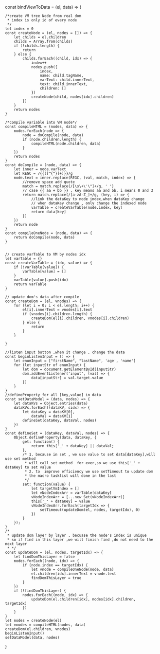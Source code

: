 const bindViewToData = (el, data) => {

    /*create VM tree Node from real dom
     * index is only id of every node
     */
    let index = 0
    const createNode = (el, nodes = []) => {
        let childs = el.children
        childs = Array.from(childs)
        if (!childs.length) {
            return
        } else {
            childs.forEach((child, idx) => {
                index++
                nodes.push({
                    index,
                    name: child.tagName,
                    varText: child.innerText,
                    text: child.innerText,
                    children: []
                })
                createNode(child, nodes[idx].children)
            })
        }
        return nodes
    }

    /*compile variable into VM node*/
    const compileHTML = (nodes, data) => {
        nodes.forEach(node => {
            node = doCompile(node, data)
            if (node.children.length) {
                compileHTML(node.children, data)
            }
        })
        return nodes
    }
    const doCompile = (node, data) => {
        let inner = node.varText
        let REGC = /{{([^{^}]+)}}/g
        node.text = inner.replace(REGC, (val, match, index) => {
            //remove space add quote
            match = match.replace(/[\s\+\'\"]+/g, ' ')
            // case {{ aa + bb }} , key means aa and bb, i means 0 and 3
            return match.replace(/[a-zA-Z_]+/g, (key, i) => {
                //link the dataKey to node index,when dataKey change 
                // when dataKey change , only change the indexed node
                varTable = createVarTable(node.index, key)
                return data[key]
            })
        })
        return node
    }
    const compileOneNode = (node, data) => {
        return doCompile(node, data)
    }


    // create varTable to VM by nodes idx
    let varTable = {}
    const createVarTable = (idx, value) => {
        if (!varTable[value]) {
            varTable[value] = []
        }
        varTable[value].push(idx)
        return varTable
    }

    // update dom's data after compile
    const createDom = (el, vnodes) => {
        for (let i = 0; i < el.length; i++) {
            el[i].innerText = vnodes[i].text
            if (vnodes[i].children.length) {
                createDom(el[i].children, vnodes[i].children)
            } else {
                return
            }
        }

    }

    //listen input button ,when it change , change the data
    const beginListenInput = () => {
        let enumInput = ["firstName", "lastName", 'age', 'name']
        for (let inputStr of enumInput) {
            let dom = document.getElementById(inputStr)
            dom.addEventListener('input', (val) => {
                data[inputStr] = val.target.value
            })
        }
    }
    //defineProperty for all [key,value] in data
    const setDataModel = (data, nodes) => {
        let dataKVs = Object.entries(data)
        dataKVs.forEach((dataKV, sidx) => {
            let dataKey = dataKV[0],
                dataVal = dataKV[1]
            defineSet(dataKey, dataVal, nodes)
        })
    }
    const defineSet = (dataKey, dataVal, nodes) => {
        Object.defineProperty(data, dataKey, {
            get: function() {
                return this['_' + dataKey] || dataVal;
            },
            /* 1. because in set , we use value to set data[dataKey],will use set method
             * will call set method  for ever,so we use this['_' + dataKey] to set value
             * 2. to  improve efficiency we use setTimeout to update dom
             * the macro tasklist will done in the last
             */
            set: function(value) {
                let targetVmIndex = []
                let vNodeIndexArr = varTable[dataKey]
                vNodeIndexArr = [...new Set(vNodeIndexArr)]
                this['_' + dataKey] = value
                vNodeIndexArr.forEach(targetIdx => {
                    setTimeout(updateDom(el, nodes, targetIdx), 0)
                })
            }
        });
    }
    /* 
     * update dom layer by layer , becuase the node's index is unique 
     * so if find in this layer ,we will finish find ,do not need to the next layer
     * */
    const updateDom = (el, nodes, targetIdx) => {
        let findDomThisLayer = false
        nodes.forEach((node, idx) => {
            if (node.index == targetIdx) {
                let vnode = compileOneNode(node, data)
                el.children[idx].innerText = vnode.text
                findDomThisLayer = true
            }
        })
        if (!findDomThisLayer) {
            nodes.forEach((node, idx) => {
                updateDom(el.children[idx], nodes[idx].children, targetIdx)
            })
        }
    }
    let nodes = createNode(el)
    let vnodes = compileHTML(nodes, data)
    createDom(el.children, vnodes)
    beginListenInput()
    setDataModel(data, nodes)
}
